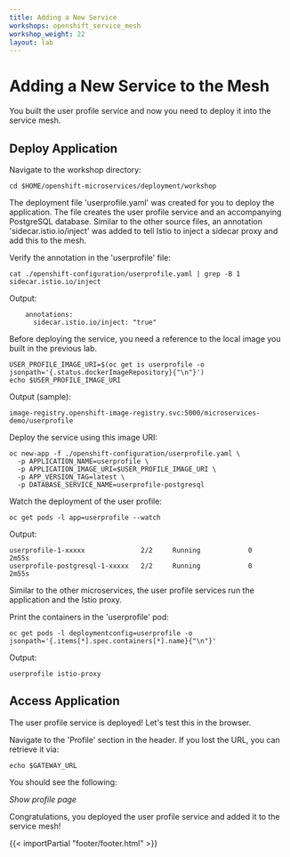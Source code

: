```yaml
---
title: Adding a New Service
workshops: openshift_service_mesh
workshop_weight: 22
layout: lab
---
```


# Adding a New Service to the Mesh

You built the user profile service and now you need to deploy it into the service mesh.

## Deploy Application

Navigate to the workshop directory:
```
cd $HOME/openshift-microservices/deployment/workshop
```

The deployment file 'userprofile.yaml' was created for you to deploy the application.  The file creates the user profile service and an accompanying PostgreSQL database.  Similar to the other source files, an annotation 'sidecar.istio.io/inject' was added to tell Istio to inject a sidecar proxy and add this to the mesh.

Verify the annotation in the 'userprofile' file:
```
cat ./openshift-configuration/userprofile.yaml | grep -B 1 sidecar.istio.io/inject
```

Output:
```
	annotations:
	  sidecar.istio.io/inject: "true"
```

Before deploying the service, you need a reference to the local image you built in the previous lab.
```
USER_PROFILE_IMAGE_URI=$(oc get is userprofile -o jsonpath='{.status.dockerImageRepository}{"\n"}')
echo $USER_PROFILE_IMAGE_URI
```

Output (sample):
```
image-registry.openshift-image-registry.svc:5000/microservices-demo/userprofile
```

Deploy the service using this image URI:
```
oc new-app -f ./openshift-configuration/userprofile.yaml \
  -p APPLICATION_NAME=userprofile \
  -p APPLICATION_IMAGE_URI=$USER_PROFILE_IMAGE_URI \
  -p APP_VERSION_TAG=latest \
  -p DATABASE_SERVICE_NAME=userprofile-postgresql
```

Watch the deployment of the user profile:
```
oc get pods -l app=userprofile --watch
```

Output:
```
userprofile-1-xxxxx              2/2     Running		    0          2m55s
userprofile-postgresql-1-xxxxx   2/2     Running            0          2m55s
```

Similar to the other microservices, the user profile services run the application and the Istio proxy.

Print the containers in the 'userprofile' pod:

```
oc get pods -l deploymentconfig=userprofile -o jsonpath='{.items[*].spec.containers[*].name}{"\n"}'
```

Output:
```
userprofile istio-proxy
```

## Access Application

The user profile service is deployed!  Let's test this in the browser.

Navigate to the 'Profile' section in the header.  If you lost the URL, you can retrieve it via:
```
echo $GATEWAY_URL
```

You should see the following:

*Show profile page*

Congratulations, you deployed the user profile service and added it to the service mesh!

{{< importPartial "footer/footer.html" >}}